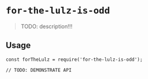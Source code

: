 # `for-the-lulz-is-odd`

> TODO: description!!!

## Usage

```
const forTheLulz = require('for-the-lulz-is-odd');

// TODO: DEMONSTRATE API
```
